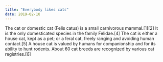 ```yaml
---
title: "Everybody likes cats"
date: 2019-02-10
---
```


The cat or domestic cat (Felis catus) is a small carnivorous mammal.[1][2] It is the only domesticated species in the family Felidae.[4] The cat is either a house cat, kept as a pet; or a feral cat, freely ranging and avoiding human contact.[5] A house cat is valued by humans for companionship and for its ability to hunt rodents. About 60 cat breeds are recognized by various cat registries.[6]
